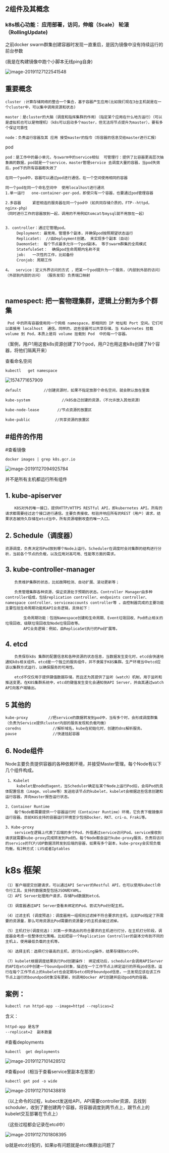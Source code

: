 ## 2组件及其概念



### k8s核心功能： 应用部署，访问，伸缩（Scale）    轮滚（RollingUpdate)

之前docker swarm群集创建容器时发现一直重启，是因为镜像中没有持续运行的前台参数

(我是在构建镜像中跑个小脚本无线ping自身)

![image-20191127122541548](image/image-20191127122541548.png)

## 重要概念

```
cluster :计算存储网络的整合一个集合，基于容器产生应用(比如我们现在3台主机就是在一个cluster中，可以集中调用资源和状态)

master：是cluster的大脑（调度和指挥集群的作用）（指定某个应用在什么地方运行）（可以是虚拟机也可以是物理机）（k8s可以启动多个master，但无法将节点提升为master），要有多个保证可靠性

node：负责运行容器及其 应用 接受master的指令（将容器的信息交给master进行汇报）

```

pod

```
pod：是工作中的最小单元，与swarm中的service相似  可管理行：提供了比容器更高层次抽象画的数据，pod就是一个service，master管理service 去调度大量的容器，当pod失效后，pod下的所有容器都失效了

在同一个pod中，容器可以通过pod进行通信，在一个空间使用相同的容器

同一个pod在同一个命名空间中  使用localhost进行通讯
1.单一运行   one-container-per-pod，即使只有一个容器，也要通过pod管理容器

2.多容器     紧密相连的服务器在同一个pod中（如共同存储介质的，FTP--httpd，nginx-php）
（同时进行工作的容器放到一起，调用的不用例如tomcat与mysql就不用放在一起）


3. controller：通过它管理pod。
     Deployment: 最常用，管理多个副本，并确保pod按照期望状态运行
     ReplicaSet:  //由Deployment创建。 来实现多个副本（自动）
     DaemonSet:  每个节点最多允许一个pod副本。 等于swarm群集的全局模式
     StatefuleSet：  确保pod生命周期内名称不变
     job:   一次性的工作，比如备份
     Cronjob: 周期工作
     
4。  service：定义外界访问的方式 ，把某一个pod提升为一个服务，（内部到外部的访问）（外部到内部的访问） （服务发现）负责端口映射



```

## namespect:  把一套物理集群，逻辑上分割为多个群集

```
 Pod 中的所有容器使用同一个网络 namespace，即相同的 IP 地址和 Port 空间。它们可以直接用 localhost  通信。同样的，这些容器可以共享存储，当 Kubernetes 挂载 volume 到 Pod，本质上是将 volume 挂载到 Pod  中的每一个容器。  
```



（案例，用户1用这套k8s资源创建了10个pod，用户2也用这套k8s创建了N个容器，将他们隔离开来）

查看命名空间

```
kubectl   get namespace
```

![1574771657909](image/1574771657909.png)

```
default          //创建资源时，如果不指定放那个命名空间，就会默认放在里面

kube-system              //k8S自己创建的资源，（不允许放入其他资源）

kube-node-lease        //节点资源的放置区

kube-public           //共享资源的放置区
```







## #组件的作用

#查看镜像

```
docker images | grep k8s.gcr.io
```

![image-20191127094925784](image/image-20191127094925784.png)

并不是所有主机都运行所有组件



## 1.  kube-apiserver

```
    K8S对外的唯一接口，提供HTTP/HTTPS RESTful API，即kubernetes API。所有的请求都需要经过这个接口进行通信。主要负责接收、校验并响应所有的REST（用户）请求，结果状态被持久存储在etcd当中，所有资源增删改查的唯一入口。
```

##  2. Schedule（调度器）

```
资源调度，负责决定将Pod放到哪个Node上运行。Scheduler在调度时会对集群的结构进行分析，当前各个节点的负载，以及应用对高可用、性能等方面的需求。
```

## 3. kube-controller-manager  

```
    负责维护集群的状态，比如故障检测、自动扩展、滚动更新等；

    负责管理集群各种资源，保证资源处于预期的状态。Controller Manager由多种controller组成，包括replication controller、endpoints controller、namespace controller、serviceaccounts controller等 。由控制器完成的主要功能主要包括生命周期功能和API业务逻辑，具体如下：

        生命周期功能：包括Namespace创建和生命周期、Event垃圾回收、Pod终止相关的垃圾回收、级联垃圾回收及Node垃圾回收等。
        API业务逻辑：例如，由ReplicaSet执行的Pod扩展等。
```

## 4. etcd 

```
    负责保存k8s 集群的配置信息和各种资源的状态信息，当数据发生变化时，etcd会快速地通知k8s相关组件。etcd是一个独立的服务组件，并不隶属于K8S集群。生产环境当中etcd应该以集群方式运行，以确保服务的可用性。

    etcd不仅仅用于提供键值数据存储，而且还为其提供了监听（watch）机制，用于监听和推送变更。在K8S集群系统中，etcd的键值发生变化会通知倒API Server，并由其通过watch API向客户端输出。
```

## 5 其他的

```
kube-proxy         //把service的数据转发到pod中，当有多个时，会形成调度群集（负责为Service提供cluster内部的服务发现和负载均衡）
coredns              //解析域名，kube在初始化时，创建的dns解析服务。
pause                //快速挂起容器
```



## 6. Node组件

Node主要负责提供容器的各种依赖环境，并接受Master管理。每个Node有以下几个组件构成。

```
 1、Kubelet
     kubelet是node的agent，当Scheduler确定在某个Node上运行Pod后，会将Pod的具体配置信息（image、volume等）发送给该节点的kubelet，kubelet会根据这些信息创建和运行容器，并向master报告运行状态。

2、Container Runtime
    每个Node都需要提供一个容器运行时（Container Runtime）环境，它负责下载镜像并运行容器。目前K8S支持的容器运行环境至少包括Docker、RKT、cri-o、Fraki等。

3、Kube-proxy
    service在逻辑上代表了后端的多个Pod，外借通过service访问Pod。service接收到请求就需要kube-proxy完成转发到Pod的。每个Node都会运行kube-proxy服务，负责将访问的service的TCP/UDP数据流转发到后端的容器，如果有多个副本，kube-proxy会实现负载均衡，有2种方式：LVS或者Iptables
```



# k8s 框架

```
（1）客户端提交创建请求，可以通过API Server的Restful API，也可以使用kubectl命令行工具。支持的数据类型包括JSON和YAML。
（2）API Server处理用户请求，存储Pod数据到etcd。

（3）调度器通过API Server查看未绑定的Pod。尝试为Pod分配主机。

（4）过滤主机 (调度预选)：调度器用一组规则过滤掉不符合要求的主机。比如Pod指定了所需要的资源量，那么可用资源比Pod需要的资源量少的主机会被过滤掉。

（5）主机打分(调度优选)：对第一步筛选出的符合要求的主机进行打分，在主机打分阶段，调度器会考虑一些整体优化策略，比如把容一个Replication Controller的副本分布到不同的主机上，使用最低负载的主机等。

（6）选择主机：选择打分最高的主机，进行binding操作，结果存储到etcd中。

（7）kubelet根据调度结果执行Pod创建操作： 绑定成功后，scheduler会调用APIServer的API在etcd中创建一个boundpod对象，描述在一个工作节点上绑定运行的所有pod信息。运行在每个工作节点上的kubelet也会定期与etcd同步boundpod信息，一旦发现应该在该工作节点上运行的boundpod对象没有更新，则调用Docker API创建并启动pod内的容器。
```

 

## 案例：

```
kubectl run httpd-app --image=httpd --replicas=2
```

含义：

```
httpd-app 是名字
--replicat=2  副本数量
```



#查看deployments

```
kubectl  get deployments
```

![image-20191127101428512](image/image-20191127101428512.png)



#查看pod（相当于查看service里副本在那里）

```
kubectl get pod -o wide
```

![image-20191127101438818](image/image-20191127101438818.png)



（以上命令的过程，kubect发送给API，API需要controller资源，去找到schoduler，收到了要创建两个容器，将容器调度到两节点上，跟节点上的kubelet交互部署在节点上）

（这些过程都会记录在etcd中）

![image-20191127101808395](image/image-20191127101808395.png)

ip就是etcd分配的，如果ip有问题就是etcd集群出问题了





## 



